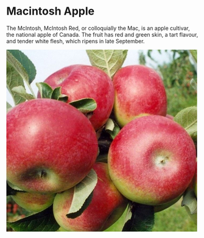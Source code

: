 [title]: # (Macintosh Apple)
[tags]: # (folder structure)
[priority]: # (2)
# Macintosh Apple

The McIntosh, McIntosh Red, or colloquially the Mac, is an apple cultivar, the national apple of Canada. The fruit has red and green skin, a tart flavour, and tender white flesh, which ripens in late September.

![Macintosh](images/macintosh.png)
